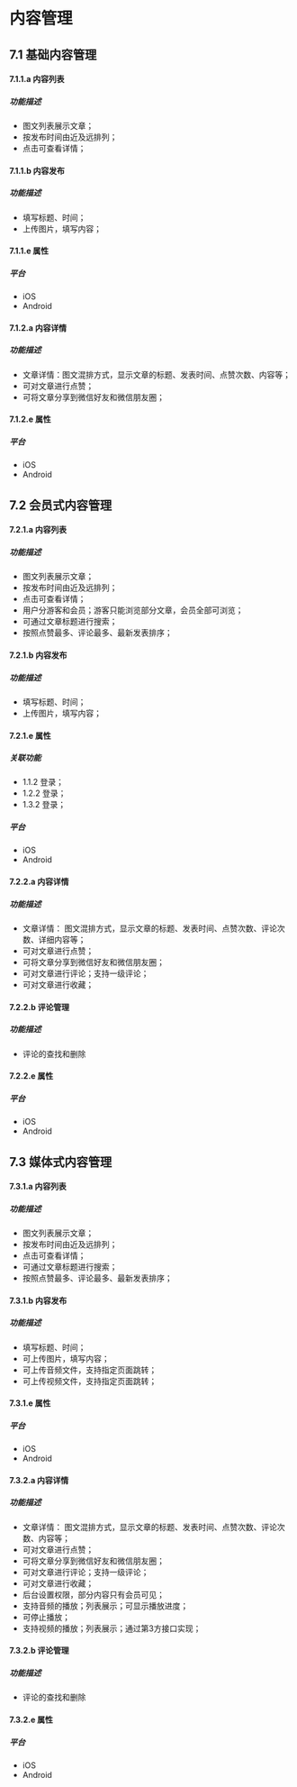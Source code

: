 # 内容管理
## 7.1 基础内容管理
#### 7.1.1.a 内容列表
##### 功能描述
- 图文列表展示文章；	
- 按发布时间由近及远排列；
- 点击可查看详情；

#### 7.1.1.b 内容发布
##### 功能描述
- 填写标题、时间；
- 上传图片，填写内容；

#### 7.1.1.e 属性
##### 平台
- iOS
- Android

#### 7.1.2.a 内容详情
##### 功能描述
- 文章详情：图文混排方式，显示文章的标题、发表时间、点赞次数、内容等；
- 可对文章进行点赞；
- 可将文章分享到微信好友和微信朋友圈；

#### 7.1.2.e 属性
##### 平台
- iOS
- Android

## 7.2 会员式内容管理
#### 7.2.1.a 内容列表
##### 功能描述
- 图文列表展示文章；	
- 按发布时间由近及远排列；
- 点击可查看详情；
- 用户分游客和会员；游客只能浏览部分文章，会员全部可浏览；
- 可通过文章标题进行搜索；
- 按照点赞最多、评论最多、最新发表排序；

#### 7.2.1.b 内容发布
##### 功能描述
- 填写标题、时间；
- 上传图片，填写内容；

#### 7.2.1.e 属性
##### 关联功能
- 1.1.2 登录；
- 1.2.2 登录；
- 1.3.2 登录；

##### 平台
- iOS
- Android

#### 7.2.2.a 内容详情
##### 功能描述
- 文章详情：	图文混排方式，显示文章的标题、发表时间、点赞次数、评论次数、详细内容等；
- 可对文章进行点赞；
- 可将文章分享到微信好友和微信朋友圈；
- 可对文章进行评论；支持一级评论；
- 可对文章进行收藏；

#### 7.2.2.b 评论管理
##### 功能描述
- 评论的查找和删除

#### 7.2.2.e 属性
##### 平台
- iOS
- Android

## 7.3 媒体式内容管理
#### 7.3.1.a 内容列表
##### 功能描述
- 图文列表展示文章；	
- 按发布时间由近及远排列；
- 点击可查看详情；
- 可通过文章标题进行搜索；
- 按照点赞最多、评论最多、最新发表排序；

#### 7.3.1.b 内容发布
##### 功能描述
- 填写标题、时间；
- 可上传图片，填写内容；
- 可上传音频文件，支持指定页面跳转；
- 可上传视频文件，支持指定页面跳转；

#### 7.3.1.e 属性
##### 平台
- iOS
- Android

#### 7.3.2.a 内容详情
##### 功能描述
- 文章详情：	图文混排方式，显示文章的标题、发表时间、点赞次数、评论次数、内容等；
- 可对文章进行点赞；
- 可将文章分享到微信好友和微信朋友圈；
- 可对文章进行评论；支持一级评论；
- 可对文章进行收藏；
- 后台设置权限，部分内容只有会员可见；
- 支持音频的播放；列表展示；可显示播放进度；
- 可停止播放；
- 支持视频的播放；列表展示；通过第3方接口实现；

#### 7.3.2.b 评论管理
##### 功能描述
- 评论的查找和删除

#### 7.3.2.e 属性
##### 平台
- iOS
- Android
